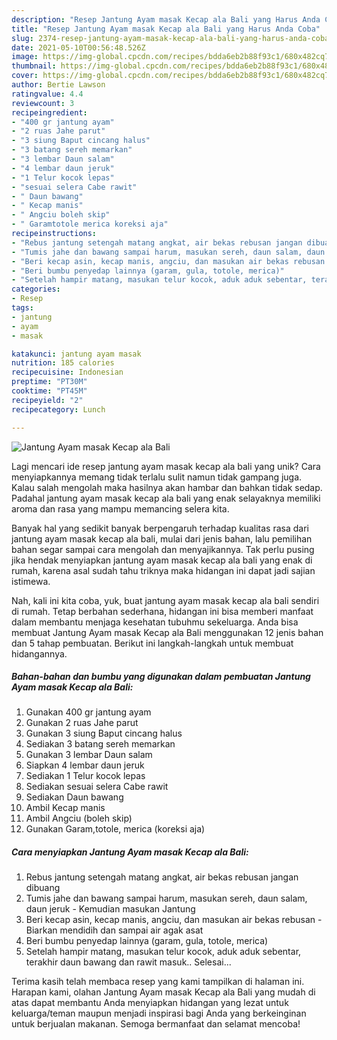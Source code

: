 ```yaml
---
description: "Resep Jantung Ayam masak Kecap ala Bali yang Harus Anda Coba"
title: "Resep Jantung Ayam masak Kecap ala Bali yang Harus Anda Coba"
slug: 2374-resep-jantung-ayam-masak-kecap-ala-bali-yang-harus-anda-coba
date: 2021-05-10T00:56:48.526Z
image: https://img-global.cpcdn.com/recipes/bdda6eb2b88f93c1/680x482cq70/jantung-ayam-masak-kecap-ala-bali-foto-resep-utama.jpg
thumbnail: https://img-global.cpcdn.com/recipes/bdda6eb2b88f93c1/680x482cq70/jantung-ayam-masak-kecap-ala-bali-foto-resep-utama.jpg
cover: https://img-global.cpcdn.com/recipes/bdda6eb2b88f93c1/680x482cq70/jantung-ayam-masak-kecap-ala-bali-foto-resep-utama.jpg
author: Bertie Lawson
ratingvalue: 4.4
reviewcount: 3
recipeingredient:
- "400 gr jantung ayam"
- "2 ruas Jahe parut"
- "3 siung Baput cincang halus"
- "3 batang sereh memarkan"
- "3 lembar Daun salam"
- "4 lembar daun jeruk"
- "1 Telur kocok lepas"
- "sesuai selera Cabe rawit"
- " Daun bawang"
- " Kecap manis"
- " Angciu boleh skip"
- " Garamtotole merica koreksi aja"
recipeinstructions:
- "Rebus jantung setengah matang angkat, air bekas rebusan jangan dibuang"
- "Tumis jahe dan bawang sampai harum, masukan sereh, daun salam, daun jeruk Kemudian masukan Jantung"
- "Beri kecap asin, kecap manis, angciu, dan masukan air bekas rebusan Biarkan mendidih dan sampai air agak asat"
- "Beri bumbu penyedap lainnya (garam, gula, totole, merica)"
- "Setelah hampir matang, masukan telur kocok, aduk aduk sebentar, terakhir daun bawang dan rawit masuk.. Selesai..."
categories:
- Resep
tags:
- jantung
- ayam
- masak

katakunci: jantung ayam masak 
nutrition: 185 calories
recipecuisine: Indonesian
preptime: "PT30M"
cooktime: "PT45M"
recipeyield: "2"
recipecategory: Lunch

---
```



![Jantung Ayam masak Kecap ala Bali](https://img-global.cpcdn.com/recipes/bdda6eb2b88f93c1/680x482cq70/jantung-ayam-masak-kecap-ala-bali-foto-resep-utama.jpg)

Lagi mencari ide resep jantung ayam masak kecap ala bali yang unik? Cara menyiapkannya memang tidak terlalu sulit namun tidak gampang juga. Kalau salah mengolah maka hasilnya akan hambar dan bahkan tidak sedap. Padahal jantung ayam masak kecap ala bali yang enak selayaknya memiliki aroma dan rasa yang mampu memancing selera kita.



Banyak hal yang sedikit banyak berpengaruh terhadap kualitas rasa dari jantung ayam masak kecap ala bali, mulai dari jenis bahan, lalu pemilihan bahan segar sampai cara mengolah dan menyajikannya. Tak perlu pusing jika hendak menyiapkan jantung ayam masak kecap ala bali yang enak di rumah, karena asal sudah tahu triknya maka hidangan ini dapat jadi sajian istimewa.


Nah, kali ini kita coba, yuk, buat jantung ayam masak kecap ala bali sendiri di rumah. Tetap berbahan sederhana, hidangan ini bisa memberi manfaat dalam membantu menjaga kesehatan tubuhmu sekeluarga. Anda bisa membuat Jantung Ayam masak Kecap ala Bali menggunakan 12 jenis bahan dan 5 tahap pembuatan. Berikut ini langkah-langkah untuk membuat hidangannya.

<!--inarticleads1-->

##### Bahan-bahan dan bumbu yang digunakan dalam pembuatan Jantung Ayam masak Kecap ala Bali:

1. Gunakan 400 gr jantung ayam
1. Gunakan 2 ruas Jahe parut
1. Gunakan 3 siung Baput cincang halus
1. Sediakan 3 batang sereh memarkan
1. Gunakan 3 lembar Daun salam
1. Siapkan 4 lembar daun jeruk
1. Sediakan 1 Telur kocok lepas
1. Sediakan sesuai selera Cabe rawit
1. Sediakan  Daun bawang
1. Ambil  Kecap manis
1. Ambil  Angciu (boleh skip)
1. Gunakan  Garam,totole, merica (koreksi aja)




<!--inarticleads2-->

##### Cara menyiapkan Jantung Ayam masak Kecap ala Bali:

1. Rebus jantung setengah matang angkat, air bekas rebusan jangan dibuang
1. Tumis jahe dan bawang sampai harum, masukan sereh, daun salam, daun jeruk - Kemudian masukan Jantung
1. Beri kecap asin, kecap manis, angciu, dan masukan air bekas rebusan - Biarkan mendidih dan sampai air agak asat
1. Beri bumbu penyedap lainnya (garam, gula, totole, merica)
1. Setelah hampir matang, masukan telur kocok, aduk aduk sebentar, terakhir daun bawang dan rawit masuk.. Selesai...




Terima kasih telah membaca resep yang kami tampilkan di halaman ini. Harapan kami, olahan Jantung Ayam masak Kecap ala Bali yang mudah di atas dapat membantu Anda menyiapkan hidangan yang lezat untuk keluarga/teman maupun menjadi inspirasi bagi Anda yang berkeinginan untuk berjualan makanan. Semoga bermanfaat dan selamat mencoba!
